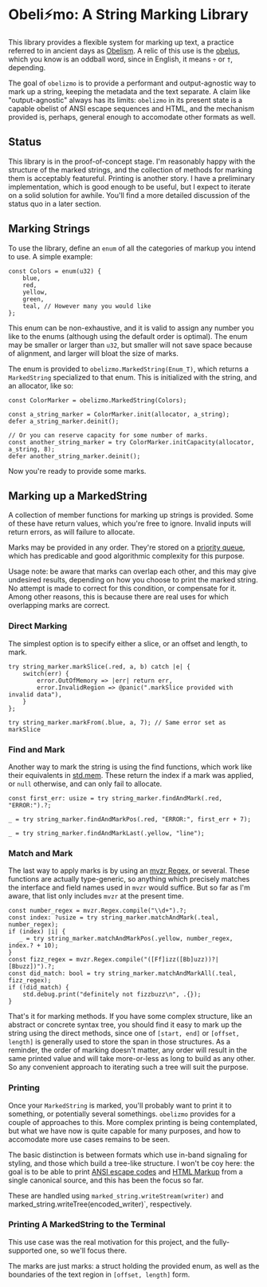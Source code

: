 # Obeli⚡️mo: A String Marking Library

This library provides a flexible system for marking up text, a practice referred to in ancient days as [Obelism](https://en.wikipedia.org/wiki/Obelism).  A relic of this use is the [obelus](https://en.wikipedia.org/wiki/Obelus), which you know is an oddball word, since in English, it means `÷` or `†`, depending.

The goal of `obelizmo` is to provide a performant and output-agnostic way to mark up a string, keeping the metadata and the text separate.  A claim like "output-agnostic" always has its limits: `obelizmo` in its present state is a capable obelist of ANSI escape sequences and HTML, and the mechanism provided is, perhaps, general enough to accomodate other formats as well.

## Status

This library is in the proof-of-concept stage.  I'm reasonably happy with the structure of the marked strings, and the collection of methods for marking them is acceptably featureful.  Printing is another story.  I have a preliminary implementation, which is good enough to be useful, but I expect to iterate on a solid solution for awhile.  You'll find a more detailed discussion of the status quo in a later section.

## Marking Strings

To use the library, define an `enum` of all the categories of markup you intend to use.  A simple example:

```zig
const Colors = enum(u32) {
    blue,
    red,
    yellow,
    green,
    teal, // However many you would like
};
```

This enum can be non-exhaustive, and it is valid to assign any number you like to the enums (although using the default order is optimal).  The enum may be smaller or larger than `u32`, but smaller will not save space because of alignment, and larger will bloat the size of marks.

The enum is provided to `obelizmo.MarkedString(Enum_T)`, which returns a `MarkedString` specialized to that enum.  This is initialized with the string, and an allocator, like so:

```zig
const ColorMarker = obelizmo.MarkedString(Colors);

const a_string_marker = ColorMarker.init(allocator, a_string);
defer a_string_marker.deinit();

// Or you can reserve capacity for some number of marks.
const another_string_marker = try ColorMarker.initCapacity(allocator, a_string, 8);
defer another_string_marker.deinit();
```

Now you're ready to provide some marks.

## Marking up a MarkedString

A collection of member functions for marking up strings is provided.  Some of these have return values, which you're free to ignore.  Invalid inputs will return errors, as will failure to allocate.

Marks may be provided in any order. They're stored on a [priority queue](https://ziglang.org/documentation/master/std/#std.priority_queue.PriorityQueue), which has predicable and good algorithmic complexity for this purpose.

Usage note: be aware that marks can overlap each other, and this may give undesired results, depending on how you choose to print the marked string.  No attempt is made to correct for this condition, or compensate for it.  Among other reasons, this is because there are real uses for which overlapping marks are correct.

### Direct Marking

The simplest option is to specify either a slice, or an offset and length, to mark.

```zig
try string_marker.markSlice(.red, a, b) catch |e| {
    switch(err) {
        error.OutOfMemory => |err| return err,
        error.InvalidRegion => @panic(".markSlice provided with invalid data"),
    }
};

try string_marker.markFrom(.blue, a, 7); // Same error set as markSlice
```

### Find and Mark

Another way to mark the string is using the find functions, which work like their equivalents in [std.mem](https://ziglang.org/documentation/master/std/#std.mem.indexOf).  These return the index if a mark was applied, or `null` otherwise, and can only fail to allocate.

```zig
const first_err: usize = try string_marker.findAndMark(.red, "ERROR:").?;

_ = try string_marker.findAndMarkPos(.red, "ERROR:", first_err + 7);

_ = try string_marker.findAndMarkLast(.yellow, "line");
```

### Match and Mark

The last way to apply marks is by using an [mvzr Regex](https://github.com/mnemnion/mvzr), or several.  These functions are actually type-generic, so anything which precisely matches the interface and field names used in `mvzr` would suffice.  But so far as I'm aware, that list only includes `mvzr` at the present time.

```zig
const number_regex = mvzr.Regex.compile("\\d+").?;
const index: ?usize = try string_marker.matchAndMark(.teal, number_regex);
if (index) |i| {
   _ = try string_marker.matchAndMarkPos(.yellow, number_regex, index.? + 10);
}
const fizz_regex = mvzr.Regex.compile("([Ff]izz([Bb]uzz))?|[Bbuzz])").?;
const did_match: bool = try string_marker.matchAndMarkAll(.teal, fizz_regex);
if (!did_match) {
    std.debug.print("definitely not fizzbuzz\n", .{});
}
```

That's it for marking methods.  If you have some complex structure, like an abstract or concrete syntax tree, you should find it easy to mark up the string using the direct methods, since one of `[start, end]` or `[offset, length]` is generally used to store the span in those structures.  As a reminder, the order of marking doesn't matter, any order will result in the same printed value and will take more-or-less as long to build as any other.  So any convenient approach to iterating such a tree will suit the purpose.

### Printing

Once your `MarkedString` is marked, you'll probably want to print it to something, or potentially several somethings.  `obelizmo` provides for a couple of approaches to this.  More complex printing is being contemplated, but what we have now is quite capable for many purposes, and how to accomodate more use cases remains to be seen.

The basic distinction is between formats which use in-band signaling for styling, and those which build a tree-like structure.  I won't be coy here: the goal is to be able to print [ANSI escape codes](https://en.wikipedia.org/wiki/ANSI_escape_code) and [HTML Markup](https://en.wikipedia.org/wiki/HTML) from a single canonical source, and this has been the focus so far.

These are handled using `marked_string.writeStream(writer)` and marked_string.writeTree(encoded_writer)`, respectively.

### Printing A MarkedString to the Terminal

This use case was the real motivation for this project, and the fully-supported one, so we'll focus there.

The marks are just marks: a struct holding the provided enum, as well as the boundaries of the text region in `[offset, length]` form.
